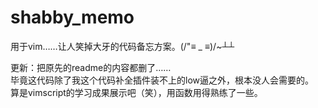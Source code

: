 # shabby_memo  
用于vim……让人笑掉大牙的代码备忘方案。(/"≡ _ ≡)/~┴┴  
   
更新：把原先的readme的内容都删了……  
毕竟这代码除了我这个代码补全插件装不上的low逼之外，根本没人会需要的。  
算是vimscript的学习成果展示吧（笑），用函数用得熟练了一些。  
